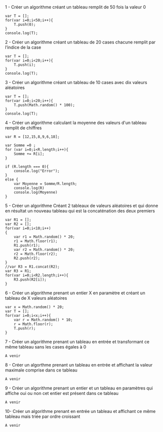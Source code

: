 1 - Créer un algorithme créant un tableau remplit de 50 fois la valeur 0

```
var T = [];
for(var i=0;i<50;i++){
    T.push(0);
}
console.log(T);

```

2 - Créer un algorithme créant un tableau de 20 cases chacune remplit par l’indice de la case 

```
var T = [];
for(var i=0;i<20;i++){
    T.push(i);
}
console.log(T);

```

3 - Créer un algorithme créant un tableau de 10 cases avec dix valeurs aléatoires

```
var T = [];
for(var i=0;i<20;i++){
    T.push(Math.random() * 100);
}
console.log(T);

```

4 - Créer un algorithme calculant la moyenne des valeurs d'un tableau remplit de chiffres

```
var R = [12,15,8,9,6,18];

var Somme =0 ;
for (var i=0;i<R.length;i++){
    Somme += R[i];
}

if (R.length === 0){
    console.log("Error");
}
else {
    var Moyenne = Somme/R.length;
    console.log(R)
    console.log(Moyenne)
}
```

5 - Créer un algorithme Créant 2 tableaux de valeurs aléatoires et qui donne en résultat un nouveau tableau qui est la concaténation des deux premiers

```
var R1 = [];
var R2 = [];
for(var i=0;i<10;i++)
{
    var r1 = Math.random() * 20;
    r1 = Math.floor(r1);
    R1.push(r1);
    var r2 = Math.random() * 20;
    r2 = Math.floor(r2);
    R2.push(r2);
}
//var R3 = R1.concat(R2);
var R3 = R1;
for(var i=0;i<R2.length;i++){
    R3.push(R2[i]);
}

```

6 - Créer un algorithme prenant un entier X en paramètre et créant un tableau de X valeurs aléatoires 

```
var x = Math.random() * 20;
var T = [];
for(var i=0;i<x;i++){
    var r = Math.random() * 10;
    r = Math.floor(r);
    T.push(r);
}
```

7 - Créer un algorithme prenant un tableau en entrée et transformant ce même tableau sans les cases égales à 0

```
A venir

```

8 - Créer un algorthme prenant un tableau en entrée et affichant la valeur maximale comprise dans ce tableau

```
A venir

```

9 - Créer un algorithme prenant un entier et un tableau en paramètres qui affiche oui ou non cet entier est présent dans ce tableau

```
A venir

```

10- Créer un algorithme prenant en entrée un tableau et affichant ce même tableau mais triée par ordre croissant

```
A venir

```
